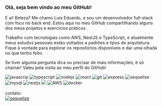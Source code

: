 ### Olá, seja bem vindo ao meu GitHub!

E aí! Beleza? Me chamo Luis Eduardo, e sou um desenvolvedor full-stack com foco no back end. Estou aqui no meu GitHub compartilhando alguns dos meus projetos e exercícios práticos.

Trabalho com tecnologias como AWS, NestJS e TypeScript, e atualmente meus estudos pessoais estão voltados a padrões e tipos de arquitetura.
Fique à vontade para explorar os repositórios disponíveis e dar uma olhada no que tenho feito.

Se tiver alguma pergunta dica ou precisar de mais informações, é só chamar! Valeu pela visita ao meu perfil do GitHub!

<!-- Para contatos:
<div>
   <a href="">
       <img src="https://img.shields.io/badge/WhatsApp-25D366?style=for-the-badge&logo=whatsapp&logoColor=white" alt="whatsapp">
    </a> 
    <a href="">
        <img src="https://img.shields.io/badge/Discord-7289DA?style=for-the-badge&logo=discord&logoColor=white" alt="discord">
    </a>
</div> -->


<div>
    <img src="https://img.shields.io/badge/JavaScript-F7DF1E?style=for-the-badge&logo=javascript&logoColor=black" alt="javascrip">
    <img src="https://img.shields.io/badge/TypeScript-007ACC?style=for-the-badge&logo=typescript&logoColor=white" alt="typescript">
    <img src="https://img.shields.io/badge/Node.js-43853D?style=for-the-badge&logo=node.js&logoColor=white" alt="nodejs">
      <img src="https://img.shields.io/badge/React-20232A?style=for-the-badge&logo=react&logoColor=61DAFB" alt="react">
    <img src="https://img.shields.io/badge/GIT-E44C30?style=for-the-badge&logo=git&logoColor=white" alt="git">
    <img src="https://img.shields.io/badge/Express.js-404D59?style=for-the-badge" alt="express">
    <img src="https://img.shields.io/badge/sequelize-323330?style=for-the-badge&logo=sequelize&logoColor=blue" alt="sequelize">
    <img src="https://img.shields.io/badge/MySQL-005C84?style=for-the-badge&logo=mysql&logoColor=white" alt="mysql">
   <img src="https://img.shields.io/badge/nestjs-%23E0234E.svg?style=for-the-badge&logo=nestjs&logoColor=white)" alt="nestjs">
   <img src="https://img.shields.io/badge/Next-black?style=for-the-badge&logo=next.js&logoColor=white)" alt"nextjs">
   <img src="(https://img.shields.io/badge/AWS-%23FF9900.svg?style=for-the-badge&logo=amazon-aws&logoColor=white)" alt="AWS">
   <img src="(https://img.shields.io/badge/docker-%230db7ed.svg?style=for-the-badge&logo=docker&logoColor=white)" alt="docker">
    
</div>



<br> 
contato: <br> 
<a href="https://www.linkedin.com/in/luis-eduardo-silva-8583a1247/">
<img src="https://img.shields.io/badge/LinkedIn-0077B5?style=for-the-badge&logo=linkedin&logoColor=white" alt="sequelize">
</a>


